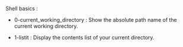 Shell basics :

- 0-current_working_directory : Show the absolute path name of the current working directory.

- 1-listit : Display the contents list of your current directory.
